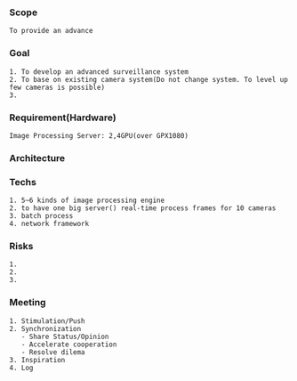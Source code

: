 ### Scope
    To provide an advance 

### Goal
    1. To develop an advanced surveillance system
    2. To base on existing camera system(Do not change system. To level up few cameras is possible)
    3. 
    
### Requirement(Hardware)
    Image Processing Server: 2,4GPU(over GPX1080)
### Architecture
    
    
### Techs
    1. 5~6 kinds of image processing engine
    2. to have one big server() real-time process frames for 10 cameras
    3. batch process
    4. network framework
### Risks
    1. 
    2.
    3.
### Meeting
    1. Stimulation/Push
    2. Synchronization
       - Share Status/Opinion
       - Accelerate cooperation
       - Resolve dilema
    3. Inspiration
    4. Log

